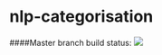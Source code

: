 # nlp-categorisation

####Master branch build status:
![](https://api.travis-ci.org/repositories/TeletronicsDotAe/nlp-categorisation.svg?branch=master)
